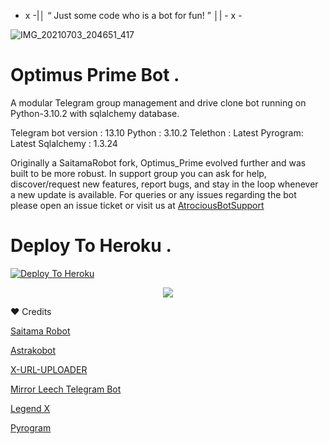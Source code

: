 - x -|│ “ Just some code who is a bot for fun! ” │| - x -


![IMG_20210703_204651_417](https://telegra.ph/file/b9b8713a3376bea56e6b6.jpg)


#  Optimus Prime Bot .

A modular Telegram group management and drive clone bot running on Python-3.10.2 with sqlalchemy database.

Telegram bot version : 13.10
Python : 3.10.2
Telethon : Latest
Pyrogram: Latest 
Sqlalchemy : 1.3.24

Originally a SaitamaRobot fork, Optimus_Prime evolved further and was built to be more robust. 
In support group you can ask for help, discover/request new features, report bugs, and stay in the loop whenever a new update is available. 
For queries or any issues regarding the bot please open an issue ticket or visit us at [AtrociousBotSupport](https://t.me/AtrociousBotSupport)

# Deploy To Heroku .
[![Deploy To Heroku](https://www.herokucdn.com/deploy/button.svg)](https://heroku.com/deploy?template=https://github.com/Al-Noman-Pro/Optimus_Prime)

<p align="center"><a href="https://heroku.com/deploy"><img src="https://www.herokucdn.com/deploy/button.svg"></a>

❤ Credits 

[Saitama Robot](https://github.com/AnimeKaizoku/SaitamaRobot)

[Astrakobot](https://github.com/Astrako/AstrakoBot)

[X-URL-UPLOADER](https://github.com/X-Gorn/X-URL-Uploader)

[Mirror Leech Telegram Bot](https://github.com/anasty17/mirror-leech-telegram-bot)

[Legend X](https://github.com/LEGENDXOP)

[Pyrogram](https://github.com/pyrogram/pyrogram)

